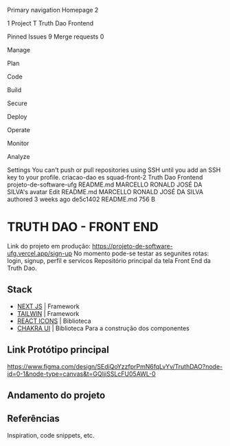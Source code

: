 Primary navigation
Homepage
 2

 1
Project
T
Truth Dao Frontend

Pinned
Issues
9
Merge requests
0

Manage

Plan

Code

Build

Secure

Deploy

Operate

Monitor

Analyze

Settings
You can't push or pull repositories using SSH until you add an SSH key to your profile.
criacao-dao
es
squad-front-2
Truth Dao Frontend
projeto-de-software-ufg
README.md
MARCELLO RONALD JOSÉ DA SILVA's avatar
Edit README.md
MARCELLO RONALD JOSÉ DA SILVA authored 3 weeks ago
de5c1402
README.md
756 B
# TRUTH DAO - FRONT END
Link do projeto em produção: 
https://projeto-de-software-ufg.vercel.app/sign-up
No momento pode-se testar as segunites rotas:
login, signup, perfil e servicos
Repositório principal da tela Front End da Truth Dao.
## Stack
- [NEXT JS](https://nextjs.org/) | Framework
- [TAILWIN](https://tailwindcss.com/) | Framework
- [REACT ICONS](https://react-icons.github.io/react-icons/) | Biblioteca
- [CHAKRA UI](https://www.chakra-ui.com/) | Biblioteca Para a construção dos componentes
## Link Protótipo principal
https://www.figma.com/design/SEdiQoYzzfprPmN6fqLvYv/TruthDAO?node-id=0-1&node-type=canvas&t=GQIjiSSLcFU05AWL-0
## Andamento do projeto
## Referências
Inspiration, code snippets, etc.

